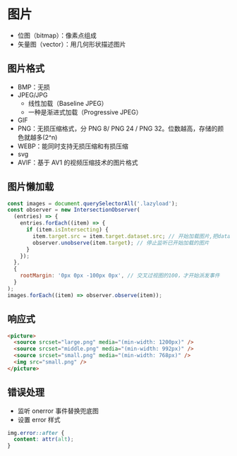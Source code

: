# 图片

- 位图（bitmap）：像素点组成
- 矢量图（vector）：用几何形状描述图片

## 图片格式

- BMP：无损
- JPEG/JPG
  - 线性加载（Baseline JPEG）
  - 一种是渐进式加载（Progressive JPEG）
- GIF
- PNG：无损压缩格式，分 PNG 8/ PNG 24 / PNG 32。位数越高，存储的颜色就越多(2^n)
- WEBP：能同时支持无损压缩和有损压缩
- svg
- AVIF：基于 AV1 的视频压缩技术的图片格式

## 图片懒加载

```js
const images = document.querySelectorAll('.lazyload');
const observer = new IntersectionObserver(
  (entries) => {
    entries.forEach((item) => {
      if (item.isIntersecting) {
        item.target.src = item.target.dataset.src; // 开始加载图片,把data-src的值放到src
        observer.unobserve(item.target); // 停止监听已开始加载的图片
      }
    });
  },
  {
    rootMargin: '0px 0px -100px 0px', // 交叉过视图的100，才开始派发事件
  }
);
images.forEach((item) => observer.observe(item));
```

## 响应式

```html
<picture>
  <source srcset="large.png" media="(min-width: 1200px)" />
  <source srcset="middle.png" media="(min-width: 992px)" />
  <source srcset="small.png" media="(min-width: 768px)" />
  <img src="small.png" />
</picture>
```

## 错误处理

- 监听 onerror 事件替换兜底图
- 设置 error 样式

```css
img.error::after {
  content: attr(alt);
}
```
